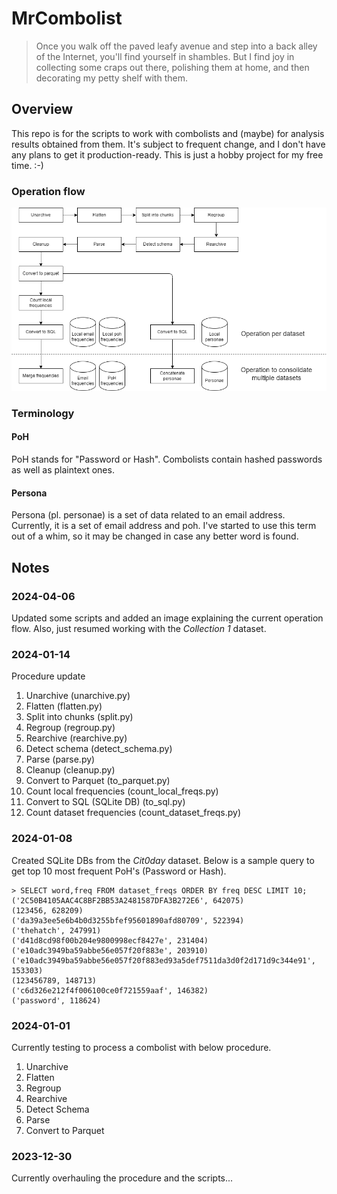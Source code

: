 # MrCombolist

> Once you walk off the paved leafy avenue and step into a back alley of the Internet, you'll find yourself in shambles.
> But I find joy in collecting some craps out there, polishing them at home, and then decorating my petty shelf with them.

## Overview

This repo is for the scripts to work with combolists and (maybe) for analysis results obtained from them.
It's subject to frequent change, and I don't have any plans to get it production-ready.
This is just a hobby project for my free time. :-)

### Operation flow

![Operation flow](./Image/operation_flow.png)

### Terminology

#### PoH

PoH stands for "Password or Hash".
Combolists contain hashed passwords as well as plaintext ones.

#### Persona

Persona (pl. personae) is a set of data related to an email address.
Currently, it is a set of email address and poh.
I've started to use this term out of a whim, so it may be changed in case any better word is found.

## Notes

### 2024-04-06

Updated some scripts and added an image explaining the current operation flow.
Also, just resumed working with the *Collection 1* dataset.

### 2024-01-14

Procedure update

1. Unarchive (unarchive.py)
2. Flatten (flatten.py)
3. Split into chunks (split.py)
4. Regroup (regroup.py)
5. Rearchive (rearchive.py)
6. Detect schema (detect_schema.py)
7. Parse (parse.py)
8. Cleanup (cleanup.py)
9. Convert to Parquet (to_parquet.py)
10. Count local frequencies (count_local_freqs.py)
11. Convert to SQL (SQLite DB) (to_sql.py)
12. Count dataset frequencies (count_dataset_freqs.py)

### 2024-01-08

Created SQLite DBs from the *Cit0day* dataset.
Below is a sample query to get top 10 most frequent PoH's (Password or Hash).

```
> SELECT word,freq FROM dataset_freqs ORDER BY freq DESC LIMIT 10;
('2C50B4105AAC4C8BF2BB53A2481587DFA3B272E6', 642075)
(123456, 628209)
('da39a3ee5e6b4b0d3255bfef95601890afd80709', 522394)
('thehatch', 247991)
('d41d8cd98f00b204e9800998ecf8427e', 231404)
('e10adc3949ba59abbe56e057f20f883e', 203910)
('e10adc3949ba59abbe56e057f20f883ed93a5def7511da3d0f2d171d9c344e91', 153303)
(123456789, 148713)
('c6d326e212f4f006100ce0f721559aaf', 146382)
('password', 118624)
```

### 2024-01-01

Currently testing to process a combolist with below procedure.

1. Unarchive
2. Flatten
3. Regroup
4. Rearchive
5. Detect Schema
6. Parse
7. Convert to Parquet

### 2023-12-30

Currently overhauling the procedure and the scripts...

